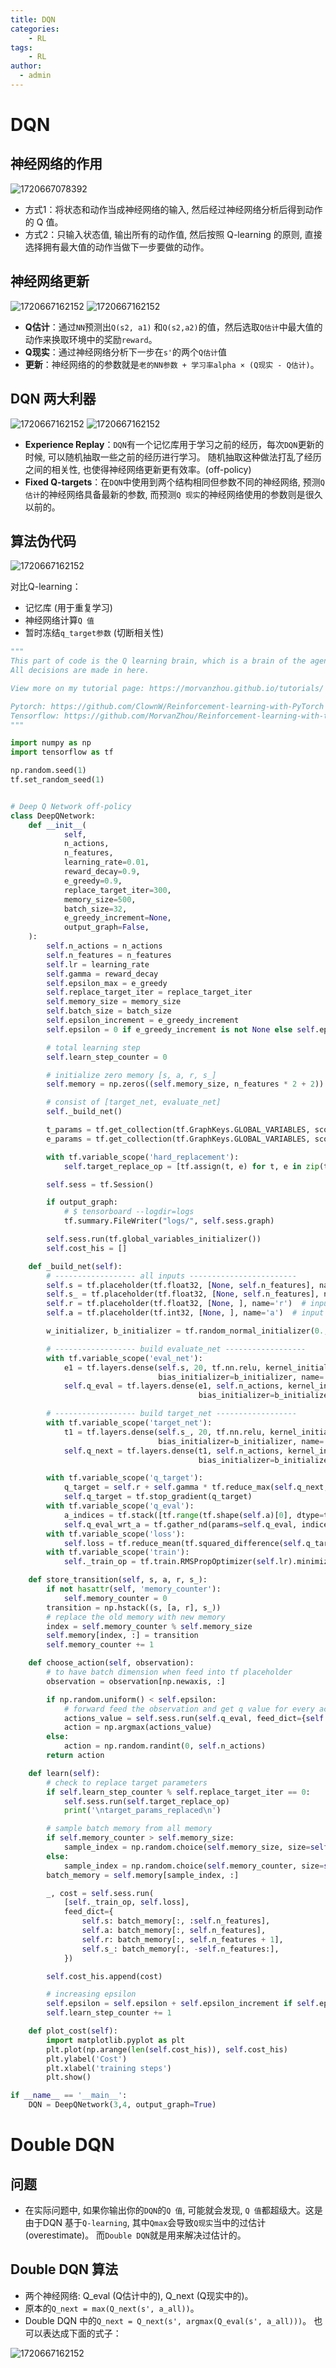 ```yaml
---
title: DQN
categories:
    - RL
tags:
    - RL
author: 
  - admin
---
```

# DQN

## 神经网络的作用

![1720667078392](../../img/blogs/rl/DQN/DQN2.png)

* 方式1：将状态和动作当成神经网络的输入, 然后经过神经网络分析后得到动作的 Q 值。
* 方式2：只输入状态值, 输出所有的动作值, 然后按照 Q-learning 的原则, 直接选择拥有最大值的动作当做下一步要做的动作。

## 神经网络更新

![1720667162152](../../img/blogs/rl/DQN/DQN3.png)
![1720667162152](../../img/blogs/rl/DQN/DQN4.png)

* **Q估计**：通过```NN```预测出```Q(s2, a1)``` 和```Q(s2,a2)```的值，然后选取```Q估计```中最大值的动作来换取环境中的奖励```reward```。 
* **Q现实**：通过神经网络分析下一步在```s'```的两个```Q估计```值
* **更新**：神经网络的的参数就是```老的NN参数 + 学习率alpha × (Q现实 - Q估计)```。

## DQN 两大利器

![1720667162152](../img/blogs/rl/DQN/DQN5.png)
![1720667162152](../img/blogs/rl/DQN/DQN6.png)

* **Experience Replay**：```DQN```有一个记忆库用于学习之前的经历，每次```DQN```更新的时候, 可以随机抽取一些之前的经历进行学习。 随机抽取这种做法打乱了经历之间的相关性, 也使得神经网络更新更有效率。(off-policy)
* **Fixed Q-targets**：在```DQN```中使用到两个结构相同但参数不同的神经网络, 预测```Q 估计```的神经网络具备最新的参数, 而预测```Q 现实```的神经网络使用的参数则是很久以前的。


## 算法伪代码

![1720667162152](../../img/blogs/rl/DQN/DQN6.jpg)

对比Q-learning：
* 记忆库 (用于重复学习)
* 神经网络计算```Q 值```
* 暂时冻结```q_target参数``` (切断相关性)

```python
"""
This part of code is the Q learning brain, which is a brain of the agent.
All decisions are made in here.

View more on my tutorial page: https://morvanzhou.github.io/tutorials/

Pytorch: https://github.com/ClownW/Reinforcement-learning-with-PyTorch
Tensorflow: https://github.com/MorvanZhou/Reinforcement-learning-with-tensorflow
"""

import numpy as np
import tensorflow as tf

np.random.seed(1)
tf.set_random_seed(1)


# Deep Q Network off-policy
class DeepQNetwork:
    def __init__(
            self,
            n_actions,
            n_features,
            learning_rate=0.01,
            reward_decay=0.9,
            e_greedy=0.9,
            replace_target_iter=300,
            memory_size=500,
            batch_size=32,
            e_greedy_increment=None,
            output_graph=False,
    ):
        self.n_actions = n_actions
        self.n_features = n_features
        self.lr = learning_rate
        self.gamma = reward_decay
        self.epsilon_max = e_greedy
        self.replace_target_iter = replace_target_iter
        self.memory_size = memory_size
        self.batch_size = batch_size
        self.epsilon_increment = e_greedy_increment
        self.epsilon = 0 if e_greedy_increment is not None else self.epsilon_max

        # total learning step
        self.learn_step_counter = 0

        # initialize zero memory [s, a, r, s_]
        self.memory = np.zeros((self.memory_size, n_features * 2 + 2))

        # consist of [target_net, evaluate_net]
        self._build_net()

        t_params = tf.get_collection(tf.GraphKeys.GLOBAL_VARIABLES, scope='target_net')
        e_params = tf.get_collection(tf.GraphKeys.GLOBAL_VARIABLES, scope='eval_net')

        with tf.variable_scope('hard_replacement'):
            self.target_replace_op = [tf.assign(t, e) for t, e in zip(t_params, e_params)]

        self.sess = tf.Session()

        if output_graph:
            # $ tensorboard --logdir=logs
            tf.summary.FileWriter("logs/", self.sess.graph)

        self.sess.run(tf.global_variables_initializer())
        self.cost_his = []

    def _build_net(self):
        # ------------------ all inputs ------------------------
        self.s = tf.placeholder(tf.float32, [None, self.n_features], name='s')  # input State
        self.s_ = tf.placeholder(tf.float32, [None, self.n_features], name='s_')  # input Next State
        self.r = tf.placeholder(tf.float32, [None, ], name='r')  # input Reward
        self.a = tf.placeholder(tf.int32, [None, ], name='a')  # input Action

        w_initializer, b_initializer = tf.random_normal_initializer(0., 0.3), tf.constant_initializer(0.1)

        # ------------------ build evaluate_net ------------------
        with tf.variable_scope('eval_net'):
            e1 = tf.layers.dense(self.s, 20, tf.nn.relu, kernel_initializer=w_initializer,
                                 bias_initializer=b_initializer, name='e1')
            self.q_eval = tf.layers.dense(e1, self.n_actions, kernel_initializer=w_initializer,
                                          bias_initializer=b_initializer, name='q')

        # ------------------ build target_net ------------------
        with tf.variable_scope('target_net'):
            t1 = tf.layers.dense(self.s_, 20, tf.nn.relu, kernel_initializer=w_initializer,
                                 bias_initializer=b_initializer, name='t1')
            self.q_next = tf.layers.dense(t1, self.n_actions, kernel_initializer=w_initializer,
                                          bias_initializer=b_initializer, name='t2')

        with tf.variable_scope('q_target'):
            q_target = self.r + self.gamma * tf.reduce_max(self.q_next, axis=1, name='Qmax_s_')    # shape=(None, )
            self.q_target = tf.stop_gradient(q_target)
        with tf.variable_scope('q_eval'):
            a_indices = tf.stack([tf.range(tf.shape(self.a)[0], dtype=tf.int32), self.a], axis=1)
            self.q_eval_wrt_a = tf.gather_nd(params=self.q_eval, indices=a_indices)    # shape=(None, )
        with tf.variable_scope('loss'):
            self.loss = tf.reduce_mean(tf.squared_difference(self.q_target, self.q_eval_wrt_a, name='TD_error'))
        with tf.variable_scope('train'):
            self._train_op = tf.train.RMSPropOptimizer(self.lr).minimize(self.loss)

    def store_transition(self, s, a, r, s_):
        if not hasattr(self, 'memory_counter'):
            self.memory_counter = 0
        transition = np.hstack((s, [a, r], s_))
        # replace the old memory with new memory
        index = self.memory_counter % self.memory_size
        self.memory[index, :] = transition
        self.memory_counter += 1

    def choose_action(self, observation):
        # to have batch dimension when feed into tf placeholder
        observation = observation[np.newaxis, :]

        if np.random.uniform() < self.epsilon:
            # forward feed the observation and get q value for every actions
            actions_value = self.sess.run(self.q_eval, feed_dict={self.s: observation})
            action = np.argmax(actions_value)
        else:
            action = np.random.randint(0, self.n_actions)
        return action

    def learn(self):
        # check to replace target parameters
        if self.learn_step_counter % self.replace_target_iter == 0:
            self.sess.run(self.target_replace_op)
            print('\ntarget_params_replaced\n')

        # sample batch memory from all memory
        if self.memory_counter > self.memory_size:
            sample_index = np.random.choice(self.memory_size, size=self.batch_size)
        else:
            sample_index = np.random.choice(self.memory_counter, size=self.batch_size)
        batch_memory = self.memory[sample_index, :]

        _, cost = self.sess.run(
            [self._train_op, self.loss],
            feed_dict={
                self.s: batch_memory[:, :self.n_features],
                self.a: batch_memory[:, self.n_features],
                self.r: batch_memory[:, self.n_features + 1],
                self.s_: batch_memory[:, -self.n_features:],
            })

        self.cost_his.append(cost)

        # increasing epsilon
        self.epsilon = self.epsilon + self.epsilon_increment if self.epsilon < self.epsilon_max else self.epsilon_max
        self.learn_step_counter += 1

    def plot_cost(self):
        import matplotlib.pyplot as plt
        plt.plot(np.arange(len(self.cost_his)), self.cost_his)
        plt.ylabel('Cost')
        plt.xlabel('training steps')
        plt.show()

if __name__ == '__main__':
    DQN = DeepQNetwork(3,4, output_graph=True)
```


# Double DQN

## 问题

* 在实际问题中, 如果你输出你的```DQN```的```Q 值```, 可能就会发现, ```Q 值```都超级大。这是由于DQN 基于```Q-learning```, 其中```Qmax```会导致```Q现实```当中的过估计 (overestimate)。 而```Double DQN```就是用来解决过估计的。 

## Double DQN 算法

* 两个神经网络: Q_eval (Q估计中的), Q_next (Q现实中的)。
* 原本的```Q_next = max(Q_next(s', a_all))```。
* Double DQN 中的```Q_next = Q_next(s', argmax(Q_eval(s', a_all)))```。 也可以表达成下面的式子：

![1720667162152](../../img/blogs/rl/DQN/DQN7.png)